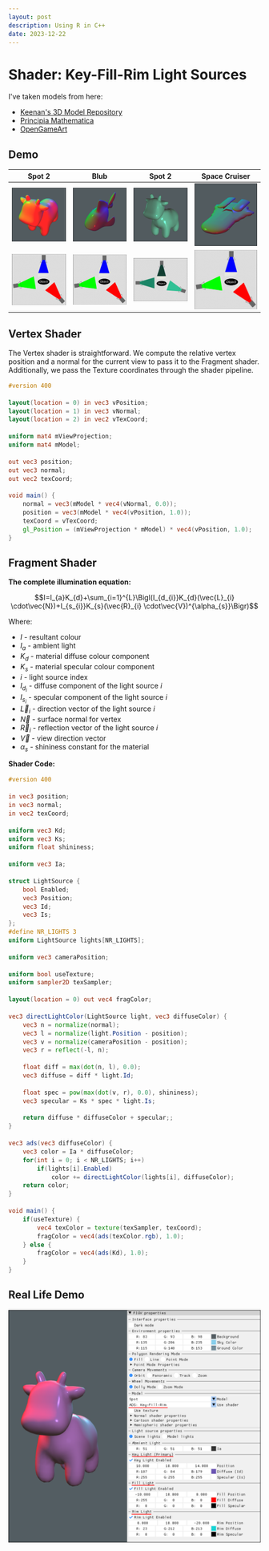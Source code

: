 ```yaml
---
layout: post
description: Using R in C++
date: 2023-12-22
---
```

# Shader: Key-Fill-Rim Light Sources

I've taken models from here:

- [Keenan's 3D Model Repository](https://www.cs.cmu.edu/~kmcrane/Projects/ModelRepository/)
- [Principia Mathematica](https://www.prinmath.com/csci5229/OBJ/index.html)
- [OpenGameArt](http://opengameart.org/)

## Demo

| Spot 2                      | Blub                        | Spot 2            | Space Cruiser               |
|-----------------------------|-----------------------------|-------------------|-----------------------------|
| ![Spot](/assets/blog/2023/spotRFL.png)    | ![cruiser](/assets/blog/2023/blubRFL.png) | ![shroom](/assets/blog/2023/spotRFL2.png)   | ![oozey](/assets/blog/2023/cruiserRFL.png) |
| ![3L-even](/assets/blog/2023/3L-even.png) | ![3L-even](/assets/blog/2023/3L-even.png) | ![3L-green](/assets/blog/2023/3L-green.png) | ![3L-even](/assets/blog/2023/3L-even.png)  |

## Vertex Shader

The Vertex shader is straightforward. We compute the relative vertex position and a normal for the current view to pass it to the Fragment shader. Additionally, we pass the Texture coordinates through the shader pipeline.

```glsl
#version 400

layout(location = 0) in vec3 vPosition;
layout(location = 1) in vec3 vNormal;
layout(location = 2) in vec2 vTexCoord;

uniform mat4 mViewProjection;
uniform mat4 mModel;

out vec3 position;
out vec3 normal;
out vec2 texCoord;

void main() {
    normal = vec3(mModel * vec4(vNormal, 0.0));
    position = vec3(mModel * vec4(vPosition, 1.0));
    texCoord = vTexCoord;
    gl_Position = (mViewProjection * mModel) * vec4(vPosition, 1.0);
}
```

## Fragment Shader

**The complete illumination equation:**

$$I=I_{a}K_{d}+\sum_{i=1}^{L}\Bigl(I_{d_{i}}K_{d}(\vec{L}_{i} \cdot\vec{N})+I_{s_{i}}K_{s}(\vec{R}_{i} \cdot\vec{V})^{\alpha_{s}}\Bigr)$$

Where:

- $I$ - resultant colour
- $I_{a}$ - ambient light
- $K_{d}$ - material diffuse colour component
- $K_{s}$ - material specular colour component
- $i$ - light source index
- $I_{d_{i}}$ - diffuse component of the light source $i$
- $I_{s_{i}}$ - specular component of the light source $i$
- $\vec{L}_{i}$ - direction vector of the light source $i$
- $\vec{N}$ - surface normal for vertex
- $\vec{R}_{i}$ - reflection vector of the light source $i$
- $\vec{V}$ - view direction vector
- $\alpha_{s}$ - shininess constant for the material

**Shader Code:**

```glsl
#version 400

in vec3 position;
in vec3 normal;
in vec2 texCoord;

uniform vec3 Kd;
uniform vec3 Ks;
uniform float shininess;

uniform vec3 Ia;

struct LightSource {
    bool Enabled;
    vec3 Position;
    vec3 Id;
    vec3 Is;
};
#define NR_LIGHTS 3
uniform LightSource lights[NR_LIGHTS];

uniform vec3 cameraPosition;

uniform bool useTexture;
uniform sampler2D texSampler;

layout(location = 0) out vec4 fragColor;

vec3 directLightColor(LightSource light, vec3 diffuseColor) {
    vec3 n = normalize(normal);
    vec3 l = normalize(light.Position - position);
    vec3 v = normalize(cameraPosition - position);
    vec3 r = reflect(-l, n);

    float diff = max(dot(n, l), 0.0);
    vec3 diffuse = diff * light.Id;

    float spec = pow(max(dot(v, r), 0.0), shininess);
    vec3 specular = Ks * spec * light.Is;

    return diffuse * diffuseColor + specular;;
}

vec3 ads(vec3 diffuseColor) {
    vec3 color = Ia * diffuseColor;
    for(int i = 0; i < NR_LIGHTS; i++)
        if(lights[i].Enabled)
            color += directLightColor(lights[i], diffuseColor);
    return color;
}

void main() {
    if(useTexture) {
        vec4 texColor = texture(texSampler, texCoord);
        fragColor = vec4(ads(texColor.rgb), 1.0);
    } else {
        fragColor = vec4(ads(Kd), 1.0);
    }
}
```

## Real Life Demo

![Hemispheric Demo](/assets/blog/2023/key_fill_rim_demo.png)


<script type="text/javascript" src="http://cdn.mathjax.org/mathjax/latest/MathJax.js?config=TeX-AMS-MML_HTMLorMML"></script>
<script type="text/x-mathjax-config">
    MathJax.Hub.Config({ tex2jax: {inlineMath: [['$', '$']]}, messageStyle: "none" });
</script>
